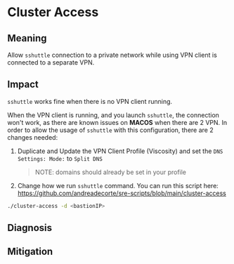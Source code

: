 # Cluster Access

## Meaning

Allow `sshuttle` connection to a private network while using VPN client is connected to a separate VPN.

## Impact

`sshuttle` works fine when there is no VPN client running.

When the VPN client is running, and you launch `sshuttle`, the connection won't work, as there are known issues on **MACOS** when there are 2 VPN. In order to allow the usage of `sshuttle` with this configuration, there are 2 changes needed:

1. Duplicate and Update the VPN Client Profile (Viscosity) and set the `DNS Settings: Mode:` to `Split DNS`

    > NOTE: domains should already be set in your profile

2. Change how we run `sshuttle` command. You can run this script here: https://github.com/andreadecorte/sre-scripts/blob/main/cluster-access

```bash
./cluster-access -d <bastionIP>
```

## Diagnosis


## Mitigation

